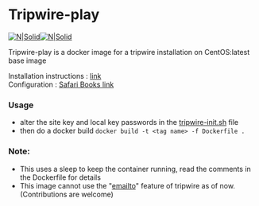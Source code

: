 # Tripwire-play

[![N|Solid](https://susetips.files.wordpress.com/2009/04/windowslivewritertripwireopensourcesecurityutility-bc12tripwire-security-linux-21.jpg)](https://github.com/Tripwire)[![N|Solid](https://camo.githubusercontent.com/14b97ba4a1327c0db2200f3892788fd873a1ce20/687474703a2f2f626c6f672e70687573696f6e2e6e6c2f77702d636f6e74656e742f75706c6f6164732f323031332f31312f646f636b65722e706e67)](https://docker.io)

Tripwire-play is a docker image for a tripwire installation on CentOS:latest base image

Installation instructions : [link](https://admin-ahead.com/forum/general-linux/install-and-configure-tripwire-in-centos-server/)          
Configuration : [Safari Books link](https://www.safaribooksonline.com/library/view/linux-security-cookbook/0596003919/ch01s01.html)       

### Usage
  - alter the site key and local key passwords in the [tripwire-init.sh](https://github.com/prateeknischal/tripwire-play/blob/master/tripwire-init.sh) file
  - then do a docker build 
`docker build -t <tag name> -f Dockerfile .`

### Note:
  - This uses a sleep to keep the container running, read the comments in the Dockerfile for details
  - This image cannot use the "[emailto](ftp://archive.download.redhat.com/pub/redhat/linux/7.3/it/doc/RH-DOCS/rhl-rg-en-7.3/s1-tripwire-email.html)" feature of tripwire as of now. (Contributions are welcome)